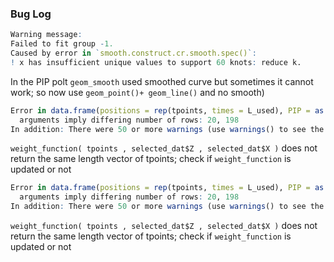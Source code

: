 ### Bug Log

``` r
Warning message:
Failed to fit group -1.
Caused by error in `smooth.construct.cr.smooth.spec()`:
! x has insufficient unique values to support 60 knots: reduce k. 
```

In the PIP polt `geom_smooth` used smoothed curve but sometimes it cannot work; so now use `geom_point()+ geom_line()` and no smooth)

``` r
Error in data.frame(positions = rep(tpoints, times = L_used), PIP = as.vector(t(PIPres)),  : 
  arguments imply differing number of rows: 20, 198
In addition: There were 50 or more warnings (use warnings() to see the first 50)
```

`weight_function( tpoints , selected_dat$Z , selected_dat$X )` does not return the same length vector of tpoints; check if `weight_function` is updated or not

``` r
Error in data.frame(positions = rep(tpoints, times = L_used), PIP = as.vector(t(PIPres)),  : 
  arguments imply differing number of rows: 20, 198
In addition: There were 50 or more warnings (use warnings() to see the first 50)
```

`weight_function( tpoints , selected_dat$Z , selected_dat$X )` does not return the same length vector of tpoints; check if `weight_function` is updated or not

